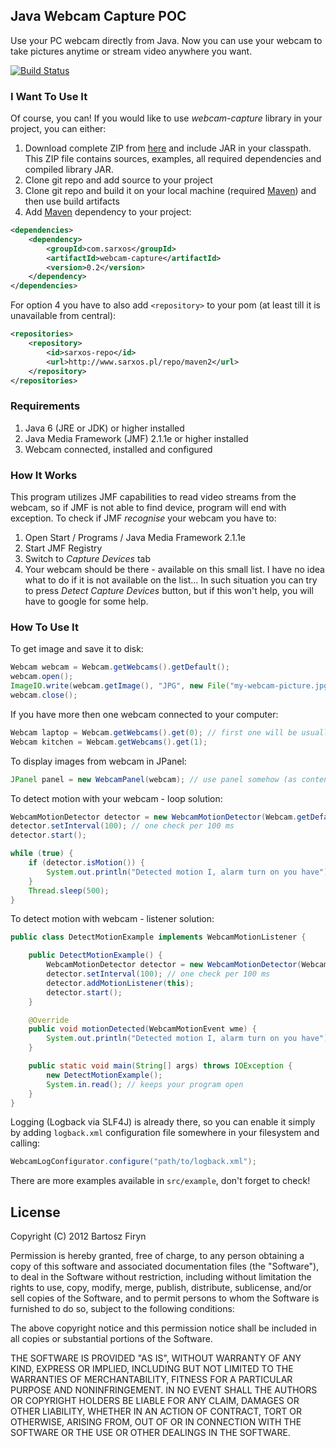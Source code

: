## Java Webcam Capture POC

Use your PC webcam directly from Java. Now you can use your webcam to take 
pictures anytime or stream video anywhere you want.

[![Build Status](https://secure.travis-ci.org/sarxos/webcam-capture.png?branch=master)](http://travis-ci.org/sarxos/webcam-capture)

### I Want To Use It

Of course, you can! If you would like to use _webcam-capture_ library in your project, you can either:

1. Download complete ZIP from [here](http://www.sarxos.pl/repo/maven2/com/sarxos/webcam-capture/0.2/webcam-capture-0.2-dist.zip) and include JAR in your classpath. This ZIP file contains sources, examples, all required dependencies and compiled library JAR.  
2. Clone git repo and add source to your project
3. Clone git repo and build it on your local machine (required [Maven](http://maven.apache.org/)) and then use build artifacts
4. Add [Maven](http://maven.apache.org/) dependency to your project:

```xml
<dependencies>
	<dependency>
		<groupId>com.sarxos</groupId>
		<artifactId>webcam-capture</artifactId>
		<version>0.2</version>
	</dependency>
</dependencies>
```

For option 4 you have to also add ```<repository>``` to your pom (at least till it is unavailable from central):

```xml
<repositories>
    <repository>
        <id>sarxos-repo</id>
        <url>http://www.sarxos.pl/repo/maven2</url>
    </repository>
</repositories>
```

### Requirements

1. Java 6 (JRE or JDK) or higher installed
2. Java Media Framework (JMF) 2.1.1e or higher installed
3. Webcam connected, installed and configured

### How It Works

This program utilizes JMF capabilities to read video streams from the webcam, so 
if JMF is not able to find device, program will end with exception. To check if
JMF _recognise_ your webcam you have to:

1. Open Start / Programs / Java Media Framework 2.1.1e
2. Start JMF Registry
3. Switch to _Capture Devices_ tab
4. Your webcam should be there - available on this small list. I have no idea what 
   to do if it is not available on the list... In such situation you can try to press 
   _Detect Capture Devices_ button, but if this won't help, you will have to google 
   for some help.   

### How To Use It

To get image and save it to disk:

```java
Webcam webcam = Webcam.getWebcams().getDefault();
webcam.open();
ImageIO.write(webcam.getImage(), "JPG", new File("my-webcam-picture.jpg")); // it will be created in project directory
webcam.close();
```

If you have more then one webcam connected to your computer:

```java
Webcam laptop = Webcam.getWebcams().get(0); // first one will be usually build-in one
Webcam kitchen = Webcam.getWebcams().get(1);
```

To display images from webcam in JPanel:

```java
JPanel panel = new WebcamPanel(webcam); // use panel somehow (as content pane, as subcomponents, etc)
```

To detect motion with your webcam - loop solution:

```java
WebcamMotionDetector detector = new WebcamMotionDetector(Webcam.getDefault());
detector.setInterval(100); // one check per 100 ms
detector.start();

while (true) {
	if (detector.isMotion()) {
		System.out.println("Detected motion I, alarm turn on you have");
	}
	Thread.sleep(500);
}
```

To detect motion with webcam - listener solution:

```java
public class DetectMotionExample implements WebcamMotionListener {

	public DetectMotionExample() {
		WebcamMotionDetector detector = new WebcamMotionDetector(Webcam.getDefault());
		detector.setInterval(100); // one check per 100 ms
		detector.addMotionListener(this);
		detector.start();
	}

	@Override
	public void motionDetected(WebcamMotionEvent wme) {
		System.out.println("Detected motion I, alarm turn on you have");
	}

	public static void main(String[] args) throws IOException {
		new DetectMotionExample();
		System.in.read(); // keeps your program open
	}
}
```

Logging (Logback via SLF4J) is already there, so you can enable it simply by adding 
```logback.xml``` configuration file somewhere in your filesystem and calling:

```java
WebcamLogConfigurator.configure("path/to/logback.xml");
```

There are more examples available in ```src/example```, don't forget to check!

## License

Copyright (C) 2012 Bartosz Firyn

Permission is hereby granted, free of charge, to any person obtaining a copy of this software and associated documentation files (the "Software"), to deal in the Software without restriction, including without limitation the rights to use, copy, modify, merge, publish, distribute, sublicense, and/or sell copies of the Software, and to permit persons to whom the Software is furnished to do so, subject to the following conditions:

The above copyright notice and this permission notice shall be included in all copies or substantial portions of the Software.

THE SOFTWARE IS PROVIDED "AS IS", WITHOUT WARRANTY OF ANY KIND, EXPRESS OR IMPLIED, INCLUDING BUT NOT LIMITED TO THE WARRANTIES OF MERCHANTABILITY, FITNESS FOR A PARTICULAR PURPOSE AND NONINFRINGEMENT. IN NO EVENT SHALL THE AUTHORS OR COPYRIGHT HOLDERS BE LIABLE FOR ANY CLAIM, DAMAGES OR OTHER LIABILITY, WHETHER IN AN ACTION OF CONTRACT, TORT OR OTHERWISE, ARISING FROM, OUT OF OR IN CONNECTION WITH THE SOFTWARE OR THE USE OR OTHER DEALINGS IN THE SOFTWARE.


